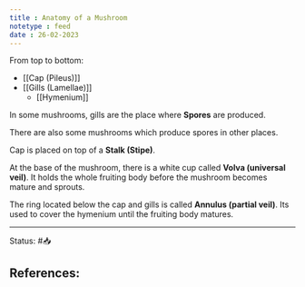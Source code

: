 ```yaml
---
title : Anatomy of a Mushroom
notetype : feed
date : 26-02-2023
---
```


From top to bottom:
- [[Cap (Pileus)]]
- [[Gills (Lamellae)]]
	- [[Hymenium]]



In some mushrooms, gills are the place where **Spores** are produced. 

There are also some mushrooms which produce spores in other places. 

Cap is placed on top of a **Stalk (Stipe)**.

At the base of the mushroom, there is a white cup called **Volva (universal veil)**. It holds the whole fruiting body before the mushroom becomes mature and sprouts.

The ring located below the cap and gills is called **Annulus (partial veil)**. Its used to cover the hymenium until the fruiting body matures.





-----

Status: #📥

References:
- 
